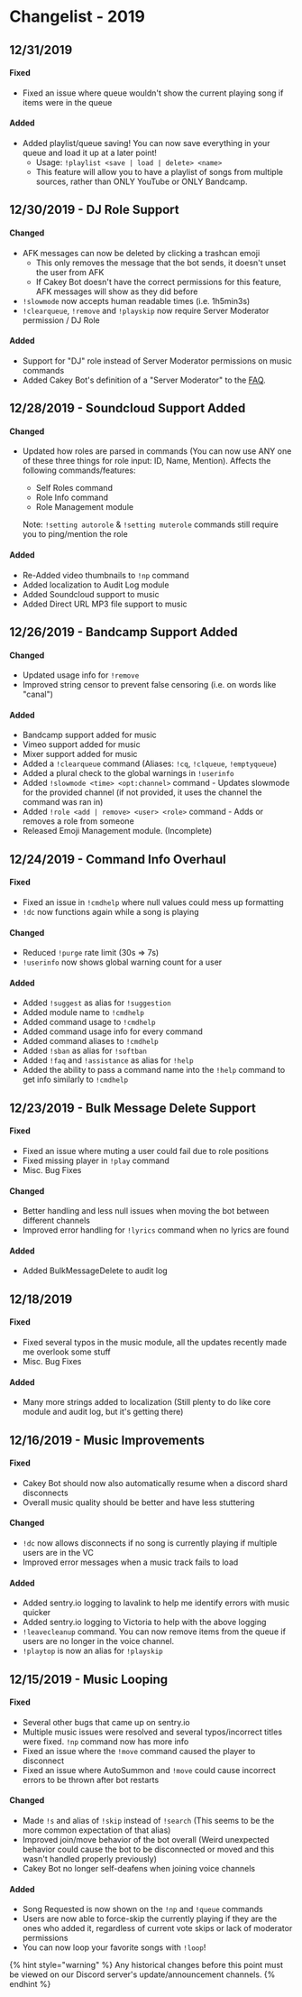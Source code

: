 # Changelist - 2019

## 12/31/2019

#### Fixed

* Fixed an issue where queue wouldn't show the current playing song if items were in the queue

#### Added

* Added playlist/queue saving! You can now save everything in your queue and load it up at a later point!
  * &#x20;Usage: `!playlist <save | load | delete> <name>`
  * This feature will allow you to have a playlist of songs from multiple sources, rather than ONLY YouTube or ONLY Bandcamp.

## 12/30/2019 - DJ Role Support

#### Changed

* AFK messages can now be deleted by clicking a trashcan emoji
  * This only removes the message that the bot sends, it doesn't unset the user from AFK
  * If Cakey Bot doesn't have the correct permissions for this feature, AFK messages will show as they did before
* `!slowmode` now accepts human readable times (i.e. 1h5min3s)
* `!clearqueue`, `!remove` and `!playskip` now require Server Moderator permission / DJ Role

#### Added

* Support for "DJ" role instead of Server Moderator permissions on music commands
* Added Cakey Bot's definition of a "Server Moderator" to the [FAQ](https://cakeybot.app/faq.html).

## 12/28/2019 - Soundcloud Support Added

#### Changed

*   Updated how roles are parsed in commands (You can now use ANY one of these three things for role input: ID, Name, Mention). Affects the following commands/features:

    * Self Roles command
    * Role Info command
    * Role Management module

    Note:  `!setting autorole` & `!setting muterole` commands still require you to ping/mention the role

#### **Added**

* Re-Added video thumbnails to `!np` command
* Added localization to Audit Log module
* Added Soundcloud support to music
* Added Direct URL MP3 file support to music

## 12/26/2019 - Bandcamp Support Added

#### Changed

* Updated usage info for `!remove`
* Improved string censor to prevent false censoring (i.e. on words like "canal")

#### Added

* Bandcamp support added for music
* Vimeo support added for music
* Mixer support added for music
* Added a `!clearqueue` command (Aliases: `!cq`, `!clqueue`, `!emptyqueue`)
* Added a plural check to the global warnings in `!userinfo`
* Added `!slowmode <time> <opt:channel>` command - Updates slowmode for the provided channel (if not provided, it uses the channel the command was ran in)
* Added `!role <add | remove> <user> <role>` command - Adds or removes a role from someone
* Released Emoji Management module. (Incomplete)

## 12/24/2019 - Command Info Overhaul

#### Fixed

* &#x20;Fixed an issue in `!cmdhelp` where null values could mess up formatting
* `!dc` now functions again while a song is playing

#### Changed

* &#x20;Reduced `!purge` rate limit (30s => 7s)
* `!userinfo` now shows global warning count for a user

#### Added

* Added `!suggest` as alias for `!suggestion`
* Added module name to `!cmdhelp`
* Added command usage to `!cmdhelp`
* Added command usage info for every command
* Added command aliases to `!cmdhelp`
* Added `!sban` as alias for `!softban`
* Added `!faq` and `!assistance` as alias for `!help`
* Added the ability to pass a command name into the `!help` command to get info similarly to `!cmdhelp`

## 12/23/2019 - Bulk Message Delete Support

#### Fixed

* Fixed an issue where muting a user could fail due to role positions
* Fixed missing player in `!play` command
* Misc. Bug Fixes

#### Changed

* Better handling and less null issues when moving the bot between different channels
* &#x20;Improved error handling for `!lyrics` command when no lyrics are found

#### Added

* Added BulkMessageDelete to audit log

## 12/18/2019

#### Fixed

* Fixed several typos in the music module, all the updates recently made me overlook some stuff
* Misc. Bug Fixes

#### Added

* Many more strings added to localization (Still plenty to do like core module and audit log, but it's getting there)

## 12/16/2019 - Music Improvements

#### Fixed

* Cakey Bot should now also automatically resume when a discord shard disconnects
* Overall music quality should be better and have less stuttering

#### Changed

* `!dc` now allows disconnects if no song is currently playing if multiple users are in the VC
* Improved error messages when a music track fails to load

#### Added

* Added sentry.io logging to lavalink to help me identify errors with music quicker
* Added sentry.io logging to Victoria to help with the above logging
* `!leavecleanup` command. You can now remove items from the queue if users are no longer in the voice channel.
* `!playtop` is now an alias for `!playskip`

## 12/15/2019 - Music Looping

#### Fixed

* Several other bugs that came up on sentry.io
* Multiple music issues were resolved and several typos/incorrect titles were fixed. `!np` command now has more info
* Fixed an issue where the `!move` command caused the player to disconnect
* Fixed an issue where AutoSummon and `!move` could cause incorrect errors to be thrown after bot restarts

#### Changed

* Made `!s` and alias of `!skip` instead of `!search` (This seems to be the more common expectation of that alias)
* Improved join/move behavior of the bot overall (Weird unexpected behavior could cause the bot to be disconnected or moved and this wasn't handled properly previously)
* Cakey Bot no longer self-deafens when joining voice channels

#### Added

* Song Requested is now shown on the `!np` and `!queue` commands
* Users are now able to force-skip the currently playing if they are the ones who added it, regardless of current vote skips or lack of moderator permissions
* You can now loop your favorite songs with `!loop`!

{% hint style="warning" %}
Any historical changes before this point must be viewed on our Discord server's update/announcement channels.
{% endhint %}
